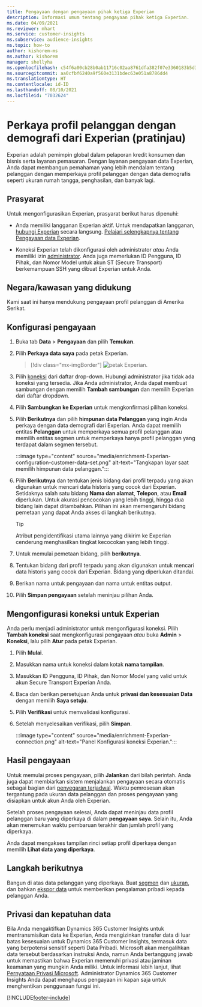 ```yaml
---
title: Pengayaan dengan pengayaan pihak ketiga Experian
description: Informasi umum tentang pengayaan pihak ketiga Experian.
ms.date: 04/09/2021
ms.reviewer: mhart
ms.service: customer-insights
ms.subservice: audience-insights
ms.topic: how-to
author: kishorem-ms
ms.author: kishorem
manager: shellyha
ms.openlocfilehash: c54f6a00cb28b0ab11716c02aa8761dfa382f07e3360183b5d38b9720e890c21
ms.sourcegitcommit: aa0cfbf6240a9f560e3131bdec63e051a8786dd4
ms.translationtype: HT
ms.contentlocale: id-ID
ms.lasthandoff: 08/10/2021
ms.locfileid: "7032624"
---
```

# <a name="enrich-customer-profiles-with-demographics-from-experian-preview"></a>Perkaya profil pelanggan dengan demografi dari Experian (pratinjau)

Experian adalah pemimpin global dalam pelaporan kredit konsumen dan bisnis serta layanan pemasaran. Dengan layanan pengayaan data Experian, Anda dapat membangun pemahaman yang lebih mendalam tentang pelanggan dengan memperkaya profil pelanggan dengan data demografis seperti ukuran rumah tangga, penghasilan, dan banyak lagi.

## <a name="prerequisites"></a>Prasyarat

Untuk mengonfigurasikan Experian, prasyarat berikut harus dipenuhi:

- Anda memiliki langganan Experian aktif. Untuk mendapatkan langganan, [hubungi Experian](https://www.experian.com/marketing-services/contact) secara langsung. [Pelajari selengkapnya tentang Pengayaan data Experian](https://www.experian.com/marketing-services/microsoft?cmpid=ems_web_mci_cdppage).

- Koneksi Experian telah dikonfigurasi oleh administrator *atau* Anda memiliki izin [administrator](permissions.md#administrator). Anda juga memerlukan ID Pengguna, ID Pihak, dan Nomor Model untuk akun ST (Secure Transport) berkemampuan SSH yang dibuat Experian untuk Anda.

## <a name="supported-countriesregions"></a>Negara/kawasan yang didukung

Kami saat ini hanya mendukung pengayaan profil pelanggan di Amerika Serikat.

## <a name="configure-the-enrichment"></a>Konfigurasi pengayaan

1. Buka tab **Data** > **Pengayaan** dan pilih **Temukan**.

1. Pilih **Perkaya data saya** pada petak Experian.

   > [!div class="mx-imgBorder"]
   > ![petak Experian.](media/experian-tile.png "Experian tile")
   > 

1. Pilih [koneksi](connections.md) dari daftar drop-down. Hubungi administrator jika tidak ada koneksi yang tersedia. Jika Anda administrator, Anda dapat membuat sambungan dengan memilih **Tambah sambungan** dan memilih Experian dari daftar dropdown. 

1. Pilih **Sambungkan ke Experian** untuk mengkonfirmasi pilihan koneksi.

1.  Pilih **Berikutnya** dan pilih **himpunan data Pelanggan** yang ingin Anda perkaya dengan data demografi dari Experian. Anda dapat memilih entitas **Pelanggan** untuk memperkaya semua profil pelanggan atau memilih entitas segmen untuk memperkaya hanya profil pelanggan yang terdapat dalam segmen tersebut.

    :::image type="content" source="media/enrichment-Experian-configuration-customer-data-set.png" alt-text="Tangkapan layar saat memilih himpunan data pelanggan.":::

1. Pilih **Berikutnya** dan tentukan jenis bidang dari profil terpadu yang akan digunakan untuk mencari data historis yang cocok dari Experian. Setidaknya salah satu bidang **Nama dan alamat**, **Telepon**, atau **Email** diperlukan. Untuk akurasi pencocokan yang lebih tinggi, hingga dua bidang lain dapat ditambahkan. Pilihan ini akan memengaruhi bidang pemetaan yang dapat Anda akses di langkah berikutnya.

    > [!TIP]
    > Atribut pengidentifikasi utama lainnya yang dikirim ke Experian cenderung menghasilkan tingkat kecocokan yang lebih tinggi.

1. Untuk memulai pemetaan bidang, pilih **berikutnya**.

1. Tentukan bidang dari profil terpadu yang akan digunakan untuk mencari data historis yang cocok dari Experian. Bidang yang diperlukan ditandai.

1. Berikan nama untuk pengayaan dan nama untuk entitas output.

1. Pilih **Simpan pengayaan** setelah meninjau pilihan Anda.

## <a name="configure-the-connection-for-experian"></a>Mengonfigurasi koneksi untuk Experian 

Anda perlu menjadi administrator untuk mengonfigurasi koneksi. Pilih **Tambah koneksi** saat mengkonfigurasi pengayaan *atau* buka **Admin** > **Koneksi**, lalu pilih **Atur** pada petak Experian.

1. Pilih **Mulai**.

1. Masukkan nama untuk koneksi dalam kotak **nama tampilan**.

1. Masukkan ID Pengguna, ID Pihak, dan Nomor Model yang valid untuk akun Secure Transport Experian Anda.

1. Baca dan berikan persetujuan Anda untuk **privasi dan kesesuaian Data** dengan memilih **Saya setuju**.

1. Pilih **Verifikasi** untuk memvalidasi konfigurasi.

1. Setelah menyelesaikan verifikasi, pilih **Simpan**.
   
   :::image type="content" source="media/enrichment-Experian-connection.png" alt-text="Panel Konfigurasi koneksi Experian.":::

## <a name="enrichment-results"></a>Hasil pengayaan

Untuk memulai proses pengayaan, pilih **Jalankan** dari bilah perintah. Anda juga dapat membiarkan sistem menjalankan pengayaan secara otomatis sebagai bagian dari [penyegaran terjadwal](system.md#schedule-tab). Waktu pemrosesan akan tergantung pada ukuran data pelanggan dan proses pengayaan yang disiapkan untuk akun Anda oleh Experian.

Setelah proses pengayaan selesai, Anda dapat meninjau data profil pelanggan baru yang diperkaya di dalam **pengayaan saya**. Selain itu, Anda akan menemukan waktu pembaruan terakhir dan jumlah profil yang diperkaya.

Anda dapat mengakses tampilan rinci setiap profil diperkaya dengan memilih **Lihat data yang diperkaya**.

## <a name="next-steps"></a>Langkah berikutnya

Bangun di atas data pelanggan yang diperkaya. Buat [segmen](segments.md) dan [ukuran](measures.md), dan bahkan [ekspor data](export-destinations.md) untuk memberikan pengalaman pribadi kepada pelanggan Anda.

## <a name="data-privacy-and-compliance"></a>Privasi dan kepatuhan data

Bila Anda mengaktifkan Dynamics 365 Customer Insights untuk mentransmisikan data ke Experian, Anda mengizinkan transfer data di luar batas kesesuaian untuk Dynamics 365 Customer Insights, termasuk data yang berpotensi sensitif seperti Data Pribadi. Microsoft akan mengalihkan data tersebut berdasarkan instruksi Anda, namun Anda bertanggung jawab untuk memastikan bahwa Experian memenuhi privasi atau jaminan keamanan yang mungkin Anda miliki. Untuk informasi lebih lanjut, lihat [Pernyataan Privasi Microsoft](https://go.microsoft.com/fwlink/?linkid=396732).
Administrator Dynamics 365 Customer Insights Anda dapat menghapus pengayaan ini kapan saja untuk menghentikan penggunaan fungsi ini.


[!INCLUDE[footer-include](../includes/footer-banner.md)]
